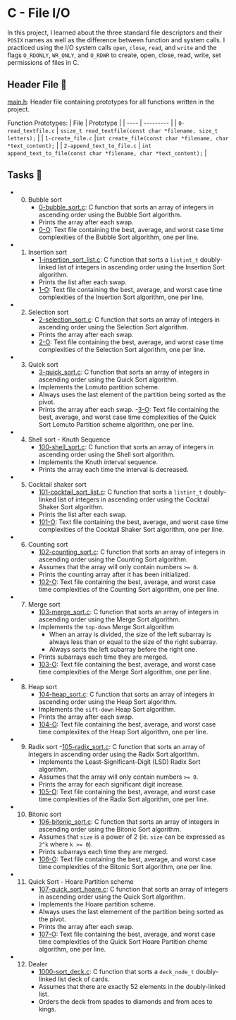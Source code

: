 # C - File I/O
In this project, I learned about the three standard file descriptors and their `POSIX` names as well as the difference between function and system calls. I practiced using the I/O system calls `open`, `close`, `read`, and `write` and the flags `O_RDONLY`, `WR_ONLY`, and `O_RDWR` to create, open, close, read, write, set permissions of files in C.

## Header File 📁
[main.h](https://github.com/richard-1257/alx-low_level_programming/blob/master/0x15-file_io/main.h): Header file containing prototypes for all functions written in the project.

Function Prototypes:
| File | Prototype |
| ---- | --------- |
| `0-read_textfile.c` | `ssize_t read_textfile(const char *filename, size_t letters);` |
| `1-create_file.c` |`int create_file(const char *filename, char *text_content);` |
| `2-append_text_to_file.c` | `int append_text_to_file(const char *filename, char *text_content);` |

## Tasks 📃
- 0. Bubble sort
     - [0-bubble_sort.c](https://github.com/richard-1257/sorting_algorithms/blob/master/0-bubble_sort.c):  C function that sorts an array of integers in ascending order using the Bubble Sort algorithm.
     - Prints the array after each swap.
     - [0-O](https://github.com/richard-1257/sorting_algorithms/blob/master/0-O): Text file containing the best, average, and worst case time complexities of the Bubble Sort algorithm, one per line.
     
- 1. Insertion sort
     - [1-insertion_sort_list.c](https://github.com/richard-1257/sorting_algorithms/blob/master/1-insertion_sort_list.c): C function that sorts a `listint_t` doubly-linked list of integers in ascending order using the Insertion Sort algorithm.
     - Prints the list after each swap.
     - [1-O](https://github.com/richard-1257/sorting_algorithms/blob/master/1-O): Text file containing the best, average, and worst case time complexities of the Insertion Sort algorithm, one per line.
     
- 2. Selection sort
     - [2-selection_sort.c](https://github.com/richard-1257/sorting_algorithms/blob/master/2-selection_sort.c): C function that sorts an array of integers in ascending order using the Selection Sort algorithm.
     - Prints the array after each swap.
     - [2-O](https://github.com/richard-1257/sorting_algorithms/blob/master/2-O): Text file containing the best, average, and worst case time complexities of the Selection Sort algorithm, one per line.

- 3. Quick sort
     - [3-quick_sort.c](https://github.com/richard-1257/sorting_algorithms/blob/master/3-quick_sort.c): C function that sorts an array of integers in ascending order using the Quick Sort algorithm.
     - Implements the Lomuto partition scheme.
     - Always uses the last element of the partition being sorted as the pivot.
     - Prints the array after each swap.
     -[3-O](https://github.com/richard-1257/sorting_algorithms/blob/master/3-O): Text file containing the best, average, and worst case time complexities of the Quick Sort Lomuto Partition scheme algorithm, one per line.

- 4. Shell sort - Knuth Sequence
     - [100-shell_sort.c](https://github.com/richard-1257/sorting_algorithms/blob/master/100-shell_sort.c): C function that sorts an array of integers in ascending order using the Shell sort algorithm.
     - Implements the Knuth interval sequence.
     - Prints the array each time the interval is decreased.
     
- 5. Cocktail shaker sort
     - [101-cocktail_sort_list.c](https://github.com/richard-1257/sorting_algorithms/blob/master/101-cocktail_sort_list.c): C function that sorts a `listint_t` doubly-linked list of integers in ascending order using the Cocktail Shaker Sort algorithm.
     - Prints the list after each swap.
     - [101-O](https://github.com/richard-1257/sorting_algorithms/blob/master/101-O): Text file containing the best, average, and worst case time complexities of the Cocktail Shaker Sort algorithm, one per line.
     
- 6. Counting sort
     - [102-counting_sort.c](https://github.com/richard-1257/sorting_algorithms/blob/master/102-counting_sort.c): C function that sorts an array of integers in ascending order using the Counting Sort algorithm.
     - Assumes that the array will only contain numbers `>= 0`.
     - Prints the counting array after it has been initialized.
     - [102-O](https://github.com/richard-1257/sorting_algorithms/blob/master/102-O): Text file containing the best, average, and worst case time complexities of the Counting Sort algorithm, one per line.
     
- 7. Merge sort
     - [103-merge_sort.c](https://github.com/richard-1257/sorting_algorithms/blob/master/103-merge_sort.c): C function that sorts an array of integers in ascending order using the Merge Sort algorithm.
     - Implements the `top-down` Merge Sort algorithm
         - When an array is divided, the size of the left subarray is always less than or equal to the size of the right subarray.
         - Always sorts the left subarray before the right one.
     - Prints subarrays each time they are merged.
     - [103-O](https://github.com/richard-1257/sorting_algorithms/blob/master/103-O): Text file containing the best, average, and worst case time complexities of the Merge Sort algorithm, one per line.

- 8. Heap sort
     - [104-heap_sort.c](https://github.com/richard-1257/sorting_algorithms/blob/master/104-heap_sort.c): C function that sorts an array of integers in ascending order using the Heap Sort algorithm.
     - Implements the `sift-down` Heap Sort algorithm.
     - Prints the array after each swap.
     - [104-O](https://github.com/richard-1257/sorting_algorithms/blob/master/104-O): Text file containing the best, average, and worst case time complexiites of the Heap Sort algorithm, one per line.
     
- 9. Radix sort
     -[105-radix_sort.c](https://github.com/richard-1257/sorting_algorithms/blob/master/105-radix_sort.c): C function that sorts an array of integers in ascending order using the Radix Sort algorithm.
     - Implements the Least-Significant-Digit (LSD) Radix Sort algorithm.
     - Assumes that the array will only contain numbers `>= 0`.
     - Prints the array for each significant digit increase.
     - [105-O](https://github.com/richard-1257/sorting_algorithms/blob/master/105-O): Text file containing the best, average, and worst case time complexities of the Radix Sort algorithm, one per line.
     
- 10. Bitonic sort
      - [106-bitonic_sort.c](https://github.com/richard-1257/sorting_algorithms/blob/master/106-bitonic_sort.c):  C function that sorts an array of integers in ascending order using the Bitonic Sort algorithm.
      - Assumes that `size` is a power of 2 (ie. `size` can be expressed as `2^k` where `k >= 0`).
      - Prints subarrays each time they are merged.
      - [106-O](https://github.com/richard-1257/sorting_algorithms/blob/master/106-O): Text file containing the best, average, and worst case time complexities of the Bitonic Sort algorithm, one per line.
      
- 11. Quick Sort - Hoare Partition scheme
      - [107-quick_sort_hoare.c](https://github.com/richard-1257/sorting_algorithms/blob/master/107-quick_sort_hoare.c): C function that sorts an array of integers in ascending order using the Quick Sort algorithm.
      - Implements the Hoare partition scheme.
      - Always uses the last elemement of the partition being sorted as the pivot.
      - Prints the array after each swap.
      - [107-O](https://github.com/richard-1257/sorting_algorithms/blob/master/107-O): Text file containing the best, average, and worst case time complexities of the Quick Sort Hoare Partition cheme algorithm, one per line.
      
- 12. Dealer
      - [1000-sort_deck.c](https://github.com/richard-1257/sorting_algorithms/blob/master/1000-sort_deck.c): C function that sorts a `deck_node_t` doubly-linked list deck of cards.
      - Assumes that there are exactly 52 elements in the doubly-linked list.
      - Orders the deck from spades to diamonds and from aces to kings.
      
